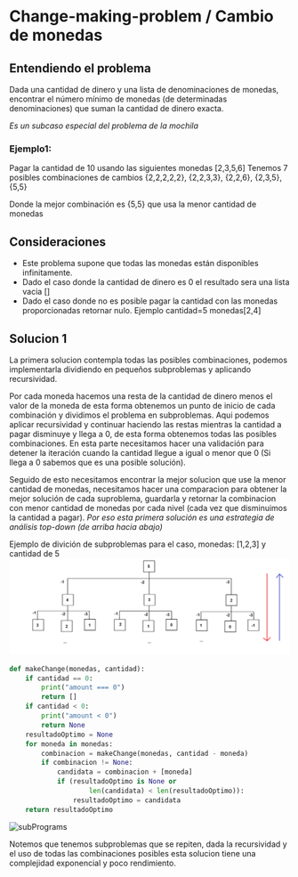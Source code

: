 # Change-making-problem / Cambio de monedas

## Entendiendo el problema
Dada una cantidad de dinero y una lista de denominaciones de monedas, encontrar el número mínimo de monedas (de determinadas denominaciones) que suman la cantidad de dinero exacta.

*Es un subcaso especial del problema de la mochila*
### Ejemplo1:
Pagar la cantidad de 10 usando las siguientes monedas [2,3,5,6]
Tenemos 7 posibles combinaciones de cambios {2,2,2,2,2}, {2,2,3,3}, {2,2,6}, {2,3,5}, {5,5}

Donde la mejor combinación es {5,5} que usa la menor cantidad de monedas

## Consideraciones
- Este problema supone que todas las monedas están disponibles infinitamente.
- Dado el caso donde la cantidad de dinero es 0 el resultado sera una lista vacia []
- Dado el caso donde no es posible pagar la cantidad con las monedas proporcionadas retornar nulo. Ejemplo cantidad=5 monedas[2,4]

## Solucion 1
La primera solucion contempla todas las posibles combinaciones, podemos implementarla dividiendo en pequeños subproblemas y aplicando recursividad.

Por cada moneda hacemos una resta de la cantidad de dinero menos el valor de la moneda de esta forma obtenemos un punto de inicio de cada combinación y dividimos el problema en subproblemas. Aqui podemos aplicar recursividad y continuar haciendo las restas mientras la cantidad a pagar disminuye y llega a 0, de esta forma obtenemos todas las posibles combinaciones. En esta parte necesitamos hacer una validación para detener la iteración cuando la cantidad llegue a igual o menor que 0 (Si llega a 0 sabemos que es una posible solución).

Seguido de esto necesitamos encontrar la mejor solucion que use la menor cantidad de monedas, necesitamos hacer una comparacion para obtener la mejor solución de cada suproblema, guardarla y retornar la combinacion con menor cantidad de monedas por cada nivel (cada vez que disminuimos la cantidad a pagar).
*Por eso esta primera solución es una estrategia de análisis top-down (de arriba hacia abajo)*

Ejemplo de divición de subproblemas para el caso, monedas: [1,2,3] y cantidad de 5 
![subPrograms](./images/subPrograms.png)

```py
def makeChange(monedas, cantidad):
    if cantidad == 0:
        print("amount === 0")
        return []
    if cantidad < 0:
        print("amount < 0")
        return None
    resultadoOptimo = None
    for moneda in monedas:
        combinacion = makeChange(monedas, cantidad - moneda)
        if combinacion != None:
            candidata = combinacion + [moneda]
            if (resultadoOptimo is None or
                    len(candidata) < len(resultadoOptimo)):
                resultadoOptimo = candidata
    return resultadoOptimo
```

![subPrograms](./images/Ejemplo-1.png)

Notemos que tenemos subproblemas que se repiten, dada la recursividad y el uso de todas las combinaciones posibles esta solucion tiene una complejidad exponencial y poco rendimiento.